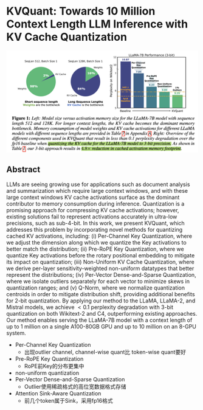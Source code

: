 # KVQuant: Towards 10 Million Context Length LLM Inference with KV Cache Quantization

![](fig1.png)

## Abstract

LLMs are seeing growing use for applications such as document analysis and
summarization which require large context windows, and with these large context
windows KV cache activations surface as the dominant contributor to memory
consumption during inference. Quantization is a promising approach for
compressing KV cache activations; however, existing solutions fail to represent
activations accurately in ultra-low precisions, such as sub-4-bit. In this
work, we present KVQuant, which addresses this problem by incorporating novel
methods for quantizing cached KV activations, including: (i) Per-Channel Key
Quantization, where we adjust the dimension along which we quantize the Key
activations to better match the distribution; (ii) Pre-RoPE Key Quantization,
where we quantize Key activations before the rotary positional embedding to
mitigate its impact on quantization; (iii) Non-Uniform KV Cache Quantization,
where we derive per-layer sensitivity-weighted non-uniform datatypes that
better represent the distributions; (iv) Per-Vector Dense-and-Sparse
Quantization, where we isolate outliers separately for each vector to minimize
skews in quantization ranges; and (v) Q-Norm, where we normalize quantization
centroids in order to mitigate distribution shift, providing additional
benefits for 2-bit quantization. By applying our method to the LLaMA, LLaMA-2,
and Mistral models, we achieve $<0.1$ perplexity degradation with 3-bit
quantization on both Wikitext-2 and C4, outperforming existing approaches. Our
method enables serving the LLaMA-7B model with a context length of up to 1
million on a single A100-80GB GPU and up to 10 million on an 8-GPU system.

- Per-Channel Key Quantization
    - 出现outlier channel, channel-wise quant比 token-wise quant要好
- Pre-RoPE Key Quantization
    - RoPE前Key的分布更集中
- non-uniform quantization
- Per-Vector Dense-and-Sparse Quantization
    - Outlier使用稀疏格式的高位宽数据格式存储
- Attention Sink-Aware Quantization
    - 前几个token属于Sink，采用fp16格式